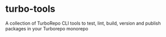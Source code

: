 # turbo-tools
A collection of TurboRepo CLI tools to test, lint, build, version and publish packages in your Turborepo monorepo
